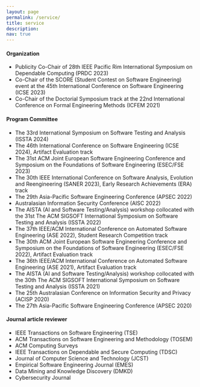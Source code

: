 ```yaml
---
layout: page
permalink: /service/
title: service
description:
nav: true
---
```



#### Organization
* Publicity Co-Chair of 28th IEEE Pacific Rim International Symposium on Dependable Computing (PRDC 2023)
* Co-Chair of the SCORE (Student Contest on Software Engineering) event at the 45th International Conference on Software Engineering (ICSE 2023)
* Co-Chair of the Doctorial Symposium track at the 22nd International Conference on Formal Engineering Methods (ICFEM 2021)


#### Program Committee
* The 33rd International Symposium on Software Testing and Analysis (ISSTA 2024)
* The 46th International Conference on Software Engineering (ICSE 2024), Artifact Evaluation track
* The 31st ACM Joint European Software Engineering Conference and Symposium on the Foundations of Software Engineering (ESEC/FSE 2023)
* The 30th IEEE International Conference on Software Analysis, Evolution and Reengineering (SANER 2023), Early Research Achievements (ERA) track
* The 29th Asia-Pacific Software Engineering Conference (APSEC 2022) 
* Australasian Information Security Conference (AISC 2022)
* The AISTA (AI and Software Testing/Analysis) workshop collocated with the 31st The ACM SIGSOFT International Symposium on Software Testing and Analysis (ISSTA 2022) 
* The 37th IEEE/ACM International Conference on Automated Software Engineering (ASE 2022), Student Research Competition track 
* The 30th ACM Joint European Software Engineering Conference and Symposium on the Foundations of Software Engineering (ESEC/FSE 2022), Artifact Evaluation track
* The 36th IEEE/ACM International Conference on Automated Software Engineering (ASE 2021), Artifact Evaluation track
* The AISTA (AI and Software Testing/Analysis) workshop collocated with the 30th The ACM SIGSOFT International Symposium on Software Testing and Analysis (ISSTA 2021)
* The 25th Australasian Conference on Information Security and Privacy (ACISP 2020)
* The 27th Asia-Pacific Software Engineering Conference (APSEC 2020)



#### Journal article reviewer
* IEEE Transactions on Software Engineering (TSE)
* ACM Transactions on Software Engineering and Methodology (TOSEM) 
* ACM Computing Surveys
* IEEE Transactions on Dependable and Secure Computing (TDSC) 
* Journal of Computer Science and Technology (JCST)
* Empirical Software Engineering Journal (EMES) 
* Data Mining and Knowledge Discovery (DMKD)
* Cybersecurity Journal
